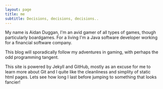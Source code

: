 ```yaml
---
layout: page
title: me
subtitle: Decisions, decisions, decisions..
---
```


My name is Aidan Duggan, I'm an avid gamer of all types of games, though particularly boardgames. For a living I'm a Java software developer working for a financial software company.

This blog will sporadically follow my adventures in gaming, with perhaps the odd programming tangent.

This site is powered by Jekyll and GitHub, mostly as an excuse for me to learn more about Git and I quite like the cleanliness and simplity of static html pages. Lets see how long I last before jumping to something that looks fancier!
